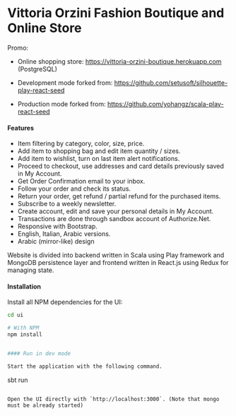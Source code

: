 Vittoria Orzini Fashion Boutique and Online Store
==================================================

Promo:

* Online shopping store: https://vittoria-orzini-boutique.herokuapp.com (PostgreSQL)

* Development mode forked from: https://github.com/setusoft/silhouette-play-react-seed
* Production mode forked from: https://github.com/yohangz/scala-play-react-seed

#### Features

* Item filtering by category, color, size, price.
* Add item to shopping bag and edit item quantity / sizes.
* Add item to wishlist, turn on last item alert notifications.
* Proceed to checkout, use addresses and card details previously saved in My Account.
* Get Order Confirmation email to your inbox.
* Follow your order and check its status.
* Return your order, get refund / partial refund for the purchased items.
* Subscribe to a weekly newsletter.
* Create account, edit and save your personal details in My Account.
* Transactions are done through sandbox account of Authorize.Net.
* Responsive with Bootstrap.
* English, Italian, Arabic versions.
* Arabic (mirror-like) design

Website is divided into backend written in Scala using Play framework and MongoDB persistence layer
and frontend written in React.js using Redux for managing state.

#### Installation

Install all NPM dependencies for the UI:

```bash
cd ui

# With NPM
npm install


#### Run in dev mode

Start the application with the following command.

```
sbt run
```

Open the UI directly with `http://localhost:3000`. (Note that mongo must be already started)
